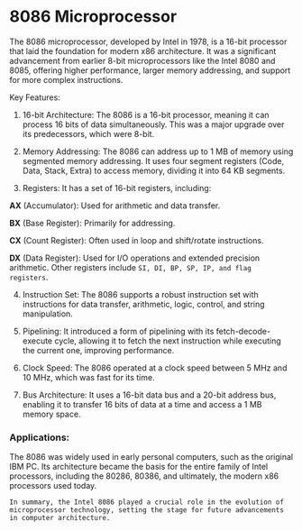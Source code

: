 # 8086 Microprocessor

The 8086 microprocessor, developed by Intel in 1978, is a 16-bit processor that laid the foundation for modern x86 architecture. It was a significant advancement from earlier 8-bit microprocessors like the Intel 8080 and 8085, offering higher performance, larger memory addressing, and support for more complex instructions.

Key Features:
1. 16-bit Architecture: The 8086 is a 16-bit processor, meaning it can process 16 bits of data simultaneously. This was a  major upgrade over its predecessors, which were 8-bit.

2. Memory Addressing: The 8086 can address up to 1 MB of memory using segmented memory addressing. It uses four segment   registers (Code, Data, Stack, Extra) to access memory, dividing it into 64 KB segments.

3. Registers: It has a set of 16-bit registers, including:

**AX** (Accumulator): Used for arithmetic and data transfer.

**BX** (Base Register): Primarily for addressing.

**CX** (Count Register): Often used in loop and shift/rotate instructions.

**DX** (Data Register): Used for I/O operations and extended precision arithmetic. Other registers include ``SI, DI, BP, SP, IP, and flag registers``.

4. Instruction Set: The 8086 supports a robust instruction set with instructions for data transfer, arithmetic, logic, control, and string manipulation.

5. Pipelining: It introduced a form of pipelining with its fetch-decode-execute cycle, allowing it to fetch the next instruction while executing the current one, improving performance.

6. Clock Speed: The 8086 operated at a clock speed between 5 MHz and 10 MHz, which was fast for its time.

7. Bus Architecture: It uses a 16-bit data bus and a 20-bit address bus, enabling it to transfer 16 bits of data at a time and access a 1 MB memory space.

### Applications:
The 8086 was widely used in early personal computers, such as the original IBM PC. Its architecture became the basis for the entire family of Intel processors, including the 80286, 80386, and ultimately, the modern x86 processors used today.

```
In summary, the Intel 8086 played a crucial role in the evolution of microprocessor technology, setting the stage for future advancements in computer architecture.
```
